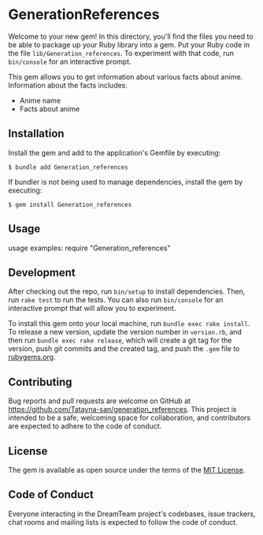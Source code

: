 # GenerationReferences

Welcome to your new gem! In this directory, you'll find the files you need to be able to package up your Ruby library into a gem. Put your Ruby code in the file `lib/Generation_references`. To experiment with that code, run `bin/console` for an interactive prompt.

This gem allows you to get information about various facts about anime. Information about the facts includes:
- Anime name
- Facts about anime

## Installation

Install the gem and add to the application's Gemfile by executing:

    $ bundle add Generation_references

If bundler is not being used to manage dependencies, install the gem by executing:

    $ gem install Generation_references

## Usage

usage examples:
require "Generation_references"

## Development

After checking out the repo, run `bin/setup` to install dependencies. Then, run `rake test` to run the tests. You can also run `bin/console` for an interactive prompt that will allow you to experiment.

To install this gem onto your local machine, run `bundle exec rake install`. To release a new version, update the version number in `version.rb`, and then run `bundle exec rake release`, which will create a git tag for the version, push git commits and the created tag, and push the `.gem` file to [rubygems.org](https://rubygems.org).

## Contributing

Bug reports and pull requests are welcome on GitHub at https://github.com/Tatayna-san/generation_references. This project is intended to be a safe, welcoming space for collaboration, and contributors are expected to adhere to the code of conduct.

## License

The gem is available as open source under the terms of the [MIT License](https://opensource.org/licenses/MIT).

## Code of Conduct

Everyone interacting in the DreamTeam project's codebases, issue trackers, chat rooms and mailing lists is expected to follow the code of conduct.
